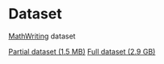 # Dataset 
 [MathWriting](https://arxiv.org/abs/2404.10690) dataset

 [Partial dataset (1.5 MB)](https://storage.googleapis.com/mathwriting_data/mathwriting-2024-excerpt.tgz)
 [Full dataset (2.9 GB)](https://storage.googleapis.com/mathwriting_data/mathwriting-2024.tgz)
